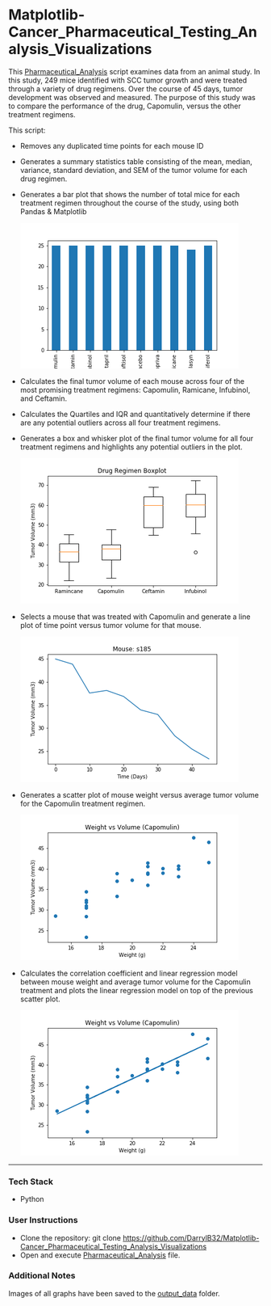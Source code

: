 # Matplotlib-Cancer_Pharmaceutical_Testing_Analysis_Visualizations
This [Pharmaceutical_Analysis](Pharmaceutical_Analysis.ipynb) script examines data from an animal study. In this study, 249 mice identified with SCC tumor growth and were treated through a variety of drug regimens. Over the course of 45 days, tumor development was observed and measured. The purpose of this study was to compare the performance of the drug, Capomulin, versus the other treatment regimens. 

This script:
* Removes any duplicated time points for each mouse ID

* Generates a summary statistics table consisting of the mean, median, variance, standard deviation, and SEM of the tumor volume for each drug regimen.

* Generates a bar plot that shows the number of total mice for each treatment regimen throughout the course of the study, using both Pandas & Matplotlib

    ![bar-mice_count_per_drug](output_data/bar-mice_count_per_drug.png)

* Calculates the final tumor volume of each mouse across four of the most promising treatment regimens: Capomulin, Ramicane, Infubinol, and Ceftamin. 

* Calculates the Quartiles and IQR and quantitatively determine if there are any potential outliers across all four treatment regimens.

* Generates a box and whisker plot of the final tumor volume for all four treatment regimens and highlights any potential outliers in the plot.

    ![boxplot-tumor_vol_RCCI](output_data/boxplot-tumor_vol_RCCI.png)

* Selects a mouse that was treated with Capomulin and generate a line plot of time point versus tumor volume for that mouse.

    ![line-mouses185_tumor_vs_time](output_data/line-mouses185_tumor_vs_time.png)

* Generates a scatter plot of mouse weight versus average tumor volume for the Capomulin treatment regimen.

    ![scatter-capomulin_weight_vs_volume](output_data/scatter-capomulin_weight_vs_volume.png)

* Calculates the correlation coefficient and linear regression model between mouse weight and average tumor volume for the Capomulin treatment and plots the linear regression model on top of the previous scatter plot.

    ![linreg-capomulin_weight_vs_volume](output_data/linreg-capomulin_weight_vs_volume.png)
- - -
### Tech Stack
* Python
### User Instructions
* Clone the repository: git clone https://github.com/DarrylB32/Matplotlib-Cancer_Pharmaceutical_Testing_Analysis_Visualizations
* Open and execute [Pharmaceutical_Analysis](Pharmaceutical_Analysis.ipynb) file.
 
### Additional Notes
Images of all graphs have been saved to the [output_data](output_data) folder.